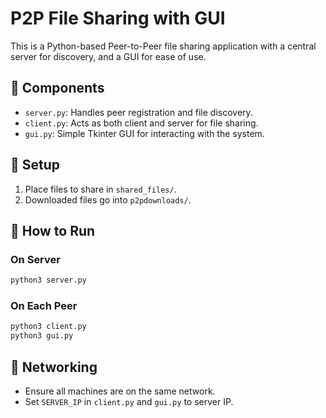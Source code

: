 # P2P File Sharing with GUI

This is a Python-based Peer-to-Peer file sharing application with a central server for discovery, and a GUI for ease of use.

## 🔧 Components

- `server.py`: Handles peer registration and file discovery.
- `client.py`: Acts as both client and server for file sharing.
- `gui.py`: Simple Tkinter GUI for interacting with the system.

## 📂 Setup

1. Place files to share in `shared_files/`.
2. Downloaded files go into `p2pdownloads/`.

## 🚀 How to Run

### On Server
```bash
python3 server.py
```

### On Each Peer
```bash
python3 client.py
python3 gui.py
```

## 🔌 Networking

- Ensure all machines are on the same network.
- Set `SERVER_IP` in `client.py` and `gui.py` to server IP.
